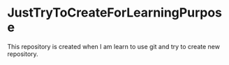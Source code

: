 # JustTryToCreateForLearningPurpose
This repository is created when I am learn to use git and try to create new repository.
